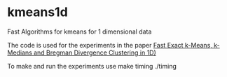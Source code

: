 # kmeans1d
Fast Algorithms for kmeans for 1 dimensional data

The code is used for the experiments in the paper 
[Fast Exact k-Means, k-Medians and Bregman Divergence Clustering in 1D)](https://arxiv.org/abs/1701.07204)

To make and run the experiments use
make timing
./timing
